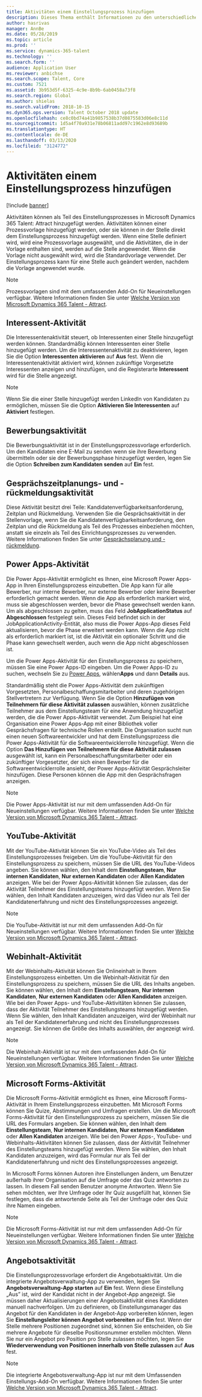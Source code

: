 ```yaml
---
title: Aktivitäten einem Einstellungsprozess hinzufügen
description: Dieses Thema enthält Informationen zu den unterschiedlichen Aktivitätstypen, die Sie einem Einstellungsprozess in Microsoft Dynamics 365 Talent - Attract hinzufügen können.
author: hasrivas
manager: AnnBe
ms.date: 05/28/2019
ms.topic: article
ms.prod: ''
ms.service: dynamics-365-talent
ms.technology: ''
ms.search.form: ''
audience: Application User
ms.reviewer: anbichse
ms.search.scope: Talent, Core
ms.custom: 7521
ms.assetid: 3b953d5f-6325-4c9e-8b9b-6ab0458a73f8
ms.search.region: Global
ms.author: shielas
ms.search.validFrom: 2018-10-15
ms.dyn365.ops.version: Talent October 2018 update
ms.openlocfilehash: ce8c0bd74a41b9857538b37d0875583d06e8c11d
ms.sourcegitcommit: 1d5a4f70a931e78b06811add97c1962e8d93689b
ms.translationtype: HT
ms.contentlocale: de-DE
ms.lasthandoff: 03/13/2020
ms.locfileid: "3124772"
---
```

# <a name="add-activities-to-a-hiring-process"></a>Aktivitäten einem Einstellungsprozess hinzufügen

[!include [banner](includes/banner.md)]

Aktivitäten können als Teil des Einstellungsprozesses in Microsoft Dynamics 365 Talent: Attract hinzugefügt werden. Aktivitäten können einer Prozessvorlage hinzugefügt werden, oder sie können in der Stelle direkt dem Einstellungsprozess hinzugefügt werden. Wenn eine Stelle definiert wird, wird eine Prozessvorlage ausgewählt, und die Aktivitäten, die in der Vorlage enthalten sind, werden auf die Stelle angewendet. Wenn die Vorlage nicht ausgewählt wird, wird die Standardvorlage verwendet. Der Einstellungsprozess kann für eine Stelle auch geändert werden, nachdem die Vorlage angewendet wurde.

> [!NOTE] 
> Prozessvorlagen sind mit dem umfassenden Add-On für Neueinstellungen verfügbar. Weitere Informationen finden Sie unter [Welche Version von Microsoft Dynamics 365 Talent - Attract](./attract-comprehensive-hiring.md).

## <a name="prospect-activity"></a>Interessent-Aktivität

Die Interessentenaktivität steuert, ob Interessenten einer Stelle hinzugefügt werden können. Standardmäßig können Interessenten einer Stelle hinzugefügt werden. Um die Interessentenaktivität zu deaktivieren, legen Sie die Option **Interessenten aktivieren** auf **Aus** fest. Wenn die Interessentenaktivität aktiviert wird, können zukünftige Vorgesetzte Interessenten anzeigen und hinzufügen, und die Registerarte **Interessent** wird für die Stelle angezeigt.

> [!NOTE]
> Wenn Sie die einer Stelle hinzugefügt werden LinkedIn von Kandidaten zu ermöglichen, müssen Sie die Option **Aktivieren Sie Interessenten** auf **Aktiviert** festlegen.

## <a name="application-activity"></a>Bewerbungsaktivität

Die Bewerbungsaktivität ist in der Einstellungsprozessvorlage erforderlich. Um den Kandidaten eine E-Mail zu senden wenn sie ihre Bewerbung übermitteln oder sie der Bewerbungsphase hinzugefügt werden, legen Sie die Option **Schreiben zum Kandidaten senden** auf **Ein** fest.

## <a name="interview-schedule-and-feedback-activity"></a>Gesprächszeitplanungs- und -rückmeldungsaktivität

Diese Aktivität besitzt drei Teile: Kandidatenverfügbarkeitsanforderung, Zeitplan und Rückmeldung. Verwenden Sie die Gesprächsaktivität in der Stellenvorlage, wenn Sie die Kandidatenverfügbarkeitsanforderung, den Zeitplan und die Rückmeldung als Teil des Prozesses einbeziehen möchten, anstatt sie einzeln als Teil des Einrichtungsprozesses zu verwenden. Weitere Informationen finden Sie unter [Gesprächsplanung und -rückmeldung](interview-scheduling-feedback.md).

## <a name="power-apps-activity"></a>Power Apps-Aktivität

Die Power Apps-Aktivität ermöglicht es Ihnen, eine Microsoft Power Apps-App in Ihren Einstellungsprozess einzubetten. Die App kann für alle Bewerber, nur interne Bewerber, nur externe Bewerber oder keine Bewerber erforderlich gemacht werden. Wenn die App als erforderlich markiert wird, muss sie abgeschlossen werden, bevor die Phase gewechselt werden kann. Um als abgeschlossen zu gelten, muss das Feld **JobApplicationStatus** auf **Abgeschlossen** festgelegt sein. Dieses Feld befindet sich in der JobApplicationActivity-Entität, also muss die Power Apps-App dieses Feld aktualisieren, bevor die Phase erweitert werden kann. Wenn die App nicht als erforderlich markiert ist, ist die Aktivität ein optionaler Schritt und die Phase kann gewechselt werden, auch wenn die App nicht abgeschlossen ist.

Um die Power Apps-Aktivität für den Einstellungsprozess zu speichern, müssen Sie eine Power Apps-ID eingeben. Um die Power Apps-ID zu suchen, wechseln Sie zu [Power Apps](https://web.powerapps.com), wählen**Apps** und dann **Details** aus.

Standardmäßig steht die Power Apps-Aktivität dem zukünftigen Vorgesetzten, Personalbeschaffungsmitarbeiter und deren zugehörigen Stellvertretern zur Verfügung. Wenn Sie die Option **Hinzufügen von Teilnehmern für diese Aktivität zulassen** auswählen, können zusätzliche Teilnehmer aus dem Einstellungsteam für eine Anwendung hinzugefügt werden, die die Power Apps-Aktivität verwendet. Zum Beispiel hat eine Organisation eine Power Apps-App mit einer Bibliothek voller Gesprächsfragen für technische Rollen erstellt. Die Organisation sucht nun einen neuen Softwareentwickler und hat dem Einstellungsprozess die Power Apps-Aktivität für die Softwareentwicklerrolle hinzugefügt. Wenn die Option **Das Hinzufügen von Teilnehmern für diese Aktivität zulassen** ausgewählt ist, kann ein Personalbeschaffungsmitarbeiter oder ein zukünftiger Vorgesetzter, der sich einen Bewerber für die Softwareentwicklerrolle ansieht, der Power Apps-Aktivität Gesprächsleiter hinzufügen. Diese Personen können die App mit den Gesprächsfragen anzeigen.

> [!NOTE]
> Die Power Apps-Aktivität ist nur mit dem umfassenden Add-On für Neueinstellungen verfügbar. Weitere Informationen finden Sie unter [Welche Version von Microsoft Dynamics 365 Talent - Attract](./attract-comprehensive-hiring.md).

## <a name="youtube-activity"></a>YouTube-Aktivität

Mit der YouTube-Aktivität können Sie ein YouTube-Video als Teil des Einstellungsprozesses freigeben. Um die YouTube-Aktivität für den Einstellungsprozess zu speichern, müssen Sie die URL des YouTube-Videos angeben. Sie können wählen, den Inhalt dem **Einstellungsteam**, **Nur internen Kandidaten**, **Nur externen Kandidaten** oder **Allen Kandidaten** anzeigen. Wie bei der Power Apps-Aktivität können Sie zulassen, das der Aktivität Teilnehmer des Einstellungsteams hinzugefügt werden. Wenn Sie wählen, den Inhalt Kandidaten anzuzeigen, wird das Video nur als Teil der Kandidatenerfahrung und nicht des Einstellungsprozesses angezeigt.

> [!NOTE]
> Die YouTube-Aktivität ist nur mit dem umfassenden Add-On für Neueinstellungen verfügbar. Weitere Informationen finden Sie unter [Welche Version von Microsoft Dynamics 365 Talent - Attract](./attract-comprehensive-hiring.md).

## <a name="web-content-activity"></a>Webinhalt-Aktivität

Mit der Webinhalts-Aktivität können Sie Onlineinhalt in Ihrem Einstellungsprozess einbetten. Um die Webinhalt-Aktivität für den Einstellungsprozess zu speichern, müssen Sie die URL des Inhalts angeben. Sie können wählen, den Inhalt dem **Einstellungsteam**, **Nur internen Kandidaten**, **Nur externen Kandidaten** oder **Allen Kandidaten** anzeigen. Wie bei den Power Apps- und YouTube-Aktivitäten können Sie zulassen, dass der Aktivität Teilnehmer des Einstellungsteams hinzugefügt werden. Wenn Sie wählen, den Inhalt Kandidaten anzuzeigen, wird der Webinhalt nur als Teil der Kandidatenerfahrung und nicht des Einstellungsprozesses angezeigt. Sie können die Größe des Inhalts auswählen, der angezeigt wird.

> [!NOTE]
> Die Webinhalt-Aktivität ist nur mit dem umfassenden Add-On für Neueinstellungen verfügbar. Weitere Informationen finden Sie unter [Welche Version von Microsoft Dynamics 365 Talent - Attract](./attract-comprehensive-hiring.md).

## <a name="microsoft-forms-activity"></a>Microsoft Forms-Aktivität

Die Microsoft Forms-Aktivität ermöglicht es Ihnen, eine Microsoft Forms-Aktivität in Ihrem Einstellungsprozess einzubetten. Mit Microsoft Forms können Sie Quize, Abstimmungen und Umfragen erstellen. Um die Microsoft Forms-Aktivität für den Einstellungsprozess zu speichern, müssen Sie die URL des Formulars angeben. Sie können wählen, den Inhalt dem **Einstellungsteam**, **Nur internen Kandidaten**, **Nur externen Kandidaten** oder **Allen Kandidaten** anzeigen. Wie bei den Power Apps-, YouTube- und Webinhalts-Aktivitäten können Sie zulassen, dass der Aktivität Teilnehmer des Einstellungsteams hinzugefügt werden. Wenn Sie wählen, den Inhalt Kandidaten anzuzeigen, wird das Formular nur als Teil der Kandidatenerfahrung und nicht des Einstellungsprozesses angezeigt.

In Microsoft Forms können Autoren ihre Einstellungen ändern, um Benutzer außerhalb ihrer Organisation auf die Umfrage oder das Quiz antworten zu lassen. In diesem Fall senden Benutzer anonyme Antworten. Wenn Sie sehen möchten, wer Ihre Umfrage oder Ihr Quiz ausgefüllt hat, können Sie festlegen, dass die antwortende Seite als Teil der Umfrage oder des Quiz ihre Namen eingeben.

> [!NOTE]
> Die Microsoft Forms-Aktivität ist nur mit dem umfassenden Add-On für Neueinstellungen verfügbar. Weitere Informationen finden Sie unter [Welche Version von Microsoft Dynamics 365 Talent - Attract](./attract-comprehensive-hiring.md).

## <a name="offer-activity"></a>Angebotsaktivität

Die Einstellungsprozessvorlage erfordert die Angebotsaktivität. Um die integrierte Angebotsverwaltung-App zu verwenden, legen Sie **Angebotsverwaltung-App starten** auf **Ein** fest. Wenn diese Einstellung „Aus” ist, wird der Kandidat nicht in der Angebot-App angezeigt. Sie müssen daher Aktualisierungen einer Angebotsaktivität eines Kandidaten manuell nachverfolgen. Um zu definieren, ob Einstellungsmanager das Angebot für den Kandidaten in der Angebot-App vorbereiten können, legen Sie **Einstellungsleiter können Angebot vorbereiten** auf **Ein** fest. Wenn der Stelle mehrere Positionen zugeordnet sind, können Sie entscheiden, ob Sie mehrere Angebote für dieselbe Positionsnummer erstellen möchten. Wenn Sie nur ein Angebot pro Position pro Stelle zulassen möchten, legen Sie **Wiederverwendung von Positionen innerhalb von Stelle zulassen** auf **Aus** fest.

> [!NOTE]
> Die integrierte Angebotsverwaltung-App ist nur mit dem Umfassenden Einstellungs-Add-On verfügbar. Weitere Informationen finden Sie unter [Welche Version von Microsoft Dynamics 365 Talent - Attract](./attract-comprehensive-hiring.md).


